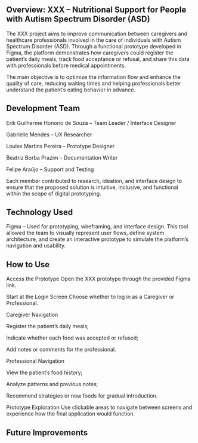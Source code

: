 ## Overview: XXX – Nutritional Support for People with Autism Spectrum Disorder (ASD)

The XXX project aims to improve communication between caregivers and healthcare professionals involved in the care of individuals with Autism Spectrum Disorder (ASD).
Through a functional prototype developed in Figma, the platform demonstrates how caregivers could register the patient’s daily meals, track food acceptance or refusal, and share this data with professionals before medical appointments.

The main objective is to optimize the information flow and enhance the quality of care, reducing waiting times and helping professionals better understand the patient’s eating behavior in advance.

## Development Team

Erik Guilherme Honorio de Souza – Team Leader / Interface Designer

Gabrielle Mendes – UX Researcher

Louise Martins Pereira – Prototype Designer

Beatriz Borba Prazim – Documentation Writer

Felipe Araújo – Support and Testing

Each member contributed to research, ideation, and interface design to ensure that the proposed solution is intuitive, inclusive, and functional within the scope of digital prototyping.

## Technology Used

Figma – Used for prototyping, wireframing, and interface design.
This tool allowed the team to visually represent user flows, define system architecture, and create an interactive prototype to simulate the platform’s navigation and usability.

## How to Use

Access the Prototype
Open the XXX prototype through the provided Figma link.

Start at the Login Screen
Choose whether to log in as a Caregiver or Professional.

Caregiver Navigation

Register the patient’s daily meals;

Indicate whether each food was accepted or refused;

Add notes or comments for the professional.

Professional Navigation

View the patient’s food history;

Analyze patterns and previous notes;

Recommend strategies or new foods for gradual introduction.

Prototype Exploration
Use clickable areas to navigate between screens and experience how the final application would function.

## Future Improvements
